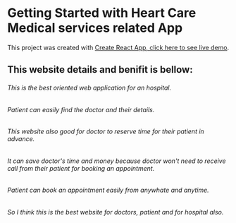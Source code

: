 # Getting Started with Heart Care Medical services related App

This project was created with [Create React App, click here to see live demo](https://heart-care-94f68.web.app/).

## This website details and benifit is bellow:

###### This is the best oriented web application for an hospital. 
###### Patient can easily find the doctor and their details.
###### This website also good for doctor to reserve time for their patient in advance.
###### It can save doctor's time and money because doctor won't need to receive call from their patient for booking an appointment.
###### Patient can book an appointment easily from anywhate and anytime. 
###### So I think this is the best website for doctors, patient and for hospital also.



